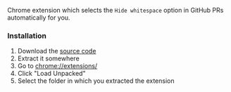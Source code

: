 Chrome extension which selects the `Hide whitespace` option in GitHub PRs automatically for you.

### Installation

1. Download the [source code](https://github.com/jprochazk/ultimate-weeb/releases/latest)
2. Extract it somewhere
3. Go to [chrome://extensions/](chrome://extensions/)
4. Click "Load Unpacked"
5. Select the folder in which you extracted the extension
